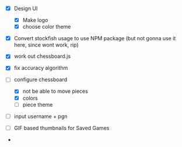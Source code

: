 - [x] Design UI

  - [x] Make logo
  - [x] choose color theme

- [x] Convert stockfish usage to use NPM package (but not gonna use it here, since wont work, rip)
- [x] work out chessboard.js
- [x] fix accuracy algorithm

- [ ] configure chessboard

  - [x] not be able to move pieces
  - [x] colors
  - [ ] piece theme

- [ ] input username + pgn

- [ ] GIF based thumbnails for Saved Games

- 